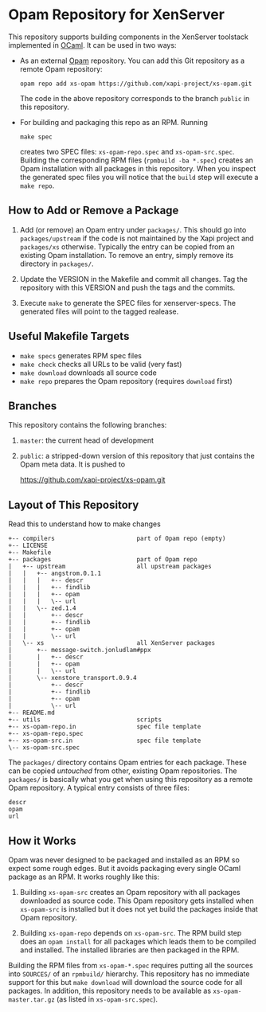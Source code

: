 
# Opam Repository for XenServer

This repository supports building components in the XenServer toolstack
implemented in [OCaml]. It can be used in two ways:

* As an external [Opam] repository.  You can add this Git repository as a
  remote Opam repository:

  ```
  opam repo add xs-opam https://github.com/xapi-project/xs-opam.git
  ```

  The code in the above repository corresponds to the branch `public` in
  this repository.

* For building and packaging this repo as an RPM.  Running

  ```
  make spec
  ```

  creates two SPEC files: `xs-opam-repo.spec` and `xs-opam-src.spec`.
  Building the corresponding RPM files (`rpmbuild -ba *.spec`) creates
  an Opam installation with all packages in this repository. When you
  inspect the generated spec files you will notice that the `build` step
  will execute a `make repo`.

## How to Add or Remove a Package

1.  Add (or remove) an Opam entry under `packages/`. This should go into
    `packages/upstream` if the code is not maintained by the Xapi
    project and `packages/xs` otherwise. Typically the entry can be
    copied from an existing Opam installation. To remove an entry,
    simply remove its directory in `packages/`.

2.  Update the VERSION in the Makefile and commit all changes. Tag the
    repository with this VERSION and push the tags and the commits.

3.  Execute `make` to generate the SPEC files for xenserver-specs. The
    generated files will point to the tagged realease.

## Useful Makefile Targets

*   `make specs` generates RPM spec files
*   `make check` checks all URLs to be valid (very fast)
*   `make download` downloads all source code
*   `make repo` prepares the Opam repository (requires `download` first)

## Branches

This repository contains the following branches:

1.  `master`: the current head of development
2.  `public`: a stripped-down version of this repository that just
    contains the Opam meta data. It is pushed to

    https://github.com/xapi-project/xs-opam.git


## Layout of This Repository

Read this to understand how to make changes

    +-- compilers                       part of Opam repo (empty)
    +-- LICENSE
    +-- Makefile
    +-- packages                        part of Opam repo
    |   +-- upstream                    all upstream packages
    |   |   +-- angstrom.0.1.1
    |   |   |   +-- descr
    |   |   |   +-- findlib
    |   |   |   +-- opam
    |   |   |   \-- url
    |   |   \-- zed.1.4
    |   |       +-- descr
    |   |       +-- findlib
    |   |       +-- opam
    |   |       \-- url
    |   \-- xs                          all XenServer packages
    |       +-- message-switch.jonludlam#ppx
    |       |   +-- descr
    |       |   +-- opam
    |       |   \-- url
    |       \-- xenstore_transport.0.9.4
    |           +-- descr
    |           +-- findlib
    |           +-- opam
    |           \-- url
    +-- README.md
    +-- utils                           scripts
    +-- xs-opam-repo.in                 spec file template
    +-- xs-opam-repo.spec
    +-- xs-opam-src.in                  spec file template
    \-- xs-opam-src.spec


The `packages/` directory contains Opam entries for each package. These
can be copied *untouched* from other, existing Opam repositories. The
`packages/` is basically what you get when using this repository as a
remote Opam repository. A typical entry consists of three files:

    descr
    opam
    url

## How it Works

Opam was never designed to be packaged and installed as an RPM so expect
some rough edges. But it avoids packaging every single OCaml package as
an RPM. It works roughly like this:

1. Building `xs-opam-src` creates an Opam repository with all packages
   downloaded as source code. This Opam repository gets installed when
   `xs-opam-src` is installed but it does not yet build the packages
   inside that Opam repository.

2. Building `xs-opam-repo` depends on `xs-opam-src`. The RPM build step
   does an `opam install` for all packages which leads them to be
   compiled and installed. The installed libraries are then packaged in
   the RPM.

Building the RPM files from `xs-opam-*.spec` requires putting all the
sources into `SOURCES/` of an `rpmbuild/` hierarchy. This repository has
no immediate support for this but `make download` will download the
source code for all packages. In addition, this repository needs to be
available as `xs-opam-master.tar.gz` (as listed in `xs-opam-src.spec`).

[Opam]:   http://opam.ocaml.org
[OCaml]:  http:/ocaml.org

